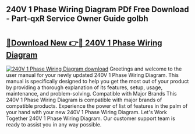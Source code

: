 ## 240V 1 Phase Wiring Diagram PDf Free Download - Part-qxR Service Owner Guide goIbh

# <h2><a href="http://dfsvrp8.blite.top/?on=240V+1+Phase+Wiring+Diagram">🔗Download New 👉🔴 240V 1 Phase Wiring Diagram</a></h2>

[![240V 1 Phase Wiring Diagram download](https://i.imgur.com/lujVjoI.png)](http://dfsvrp8.blite.top/?on=240V+1+Phase+Wiring+Diagram)
Greetings and welcome to the user manual for your newly updated 240V 1 Phase Wiring Diagram. This manual is specifically designed to help you get the most out of your product by providing a thorough explanation of its features, setup, usage, maintenance, and problem-solving. Compatible with Major Brands This 240V 1 Phase Wiring Diagram is compatible with major brands of compatible products. Experience the power of list of features in the palm of your hand with your new 240V 1 Phase Wiring Diagram. Let's Work Together 240V 1 Phase Wiring Diagram. Our customer support team is ready to assist you in any way possible.
